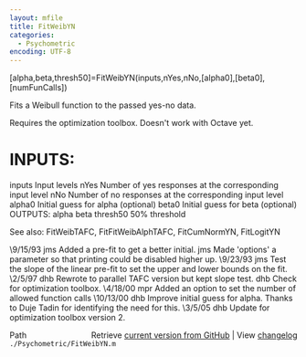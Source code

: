 ```yaml
---
layout: mfile
title: FitWeibYN
categories:
  - Psychometric
encoding: UTF-8
---
```


[alpha,beta,thresh50]=FitWeibYN(inputs,nYes,nNo,[alpha0],[beta0],[numFunCalls])

Fits a Weibull function to the passed yes-no data.

Requires the optimization toolbox. Doesn't work with Octave yet.

# INPUTS:
  inputs    Input levels
  nYes      Number of yes responses at
            the corresponding input level
  nNo       Number of no responses at
            the corresponding input level
  alpha0    Initial guess for alpha (optional)
  beta0     Initial guess for beta (optional)
OUTPUTS:
  alpha
  beta
  thresh50  50% threshold

See also: FitWeibTAFC, FitFitWeibAlphTAFC, FitCumNormYN, FitLogitYN

\9/15/93   jms  Added a pre-fit to get a better initial.
          jms  Made 'options' a parameter so that printing could
               be disabled higher up.
\9/23/93   jms  Test the slope of the linear pre-fit to set the upper
               and lower bounds on the fit.
\2/5/97    dhb  Rewrote to parallel TAFC version but kept slope test.
          dhb  Check for optimization toolbox.
\4/18/00   mpr    Added an option to set the number of allowed function calls
\10/13/00  dhb  Improve initial guess for alpha.  Thanks to Duje Tadin
                             for identifying the need for this.
\3/5/05      dhb  Update for optimization toolbox version 2.


<div class="code_header" style="text-align:right;">
  <span style="float:left;">Path&nbsp;&nbsp;</span> <span class="counter">Retrieve <a href=
  "https://raw.github.com/Psychtoolbox-3/Psychtoolbox-3/beta/./Psychometric/FitWeibYN.m">current version from GitHub</a> | View <a href=
  "https://github.com/Psychtoolbox-3/Psychtoolbox-3/commits/beta/./Psychometric/FitWeibYN.m">changelog</a></span>
</div>
<div class="code">
  <code>./Psychometric/FitWeibYN.m</code>
</div>
